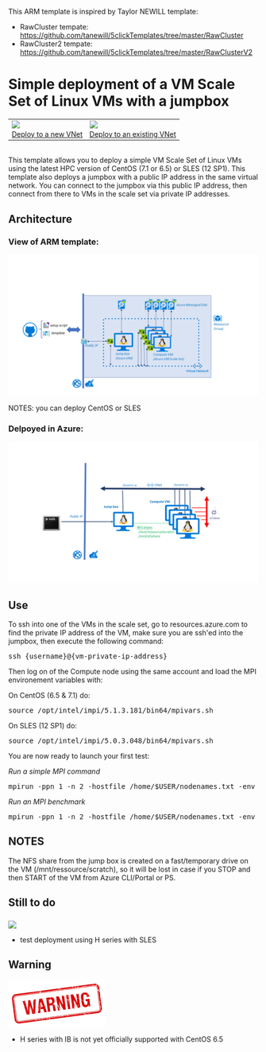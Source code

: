 This ARM template is inspired by Taylor NEWILL template:

   - RawCluster tempate: https://github.com/tanewill/5clickTemplates/tree/master/RawCluster  
   - RawCluster2 tempate: https://github.com/tanewill/5clickTemplates/tree/master/RawClusterV2 


# Simple deployment of a VM Scale Set of Linux VMs with a jumpbox

<table>
<tr>
<td>
<a href="https://portal.azure.com/#create/Microsoft.Template/uri/https%3A%2F%2Fraw.githubusercontent.com%2FthovarMS%2F5clickTemplates%2Fmaster%2FRawCluster%2Fazuredeploy.json" target="_blank">
    <img src="http://azuredeploy.net/deploybutton.png"/>
    <figcaption>Deploy to a new VNet</figcaption>
    </td>
  <td>
<a href="https://portal.azure.com/#create/Microsoft.Template/uri/https%3A%2F%2Fraw.githubusercontent.com%2FthovarMS%2F5clickTemplates%2Fmaster%2FRawCluster%2Fazuredeploy_existingvnet.json" target="_blank">
    <img src="http://azuredeploy.net/deploybutton.png"/>
    <figcaption>Deploy to an existing VNet</figcaption>
    </td>
    </tr>
    </table>
<br>
This template allows you to deploy a simple VM Scale Set of Linux VMs using the latest HPC version of CentOS (7.1 or 6.5) or SLES (12 SP1). 
This template also deploys a jumpbox with a public IP address in the same virtual network. You can connect to the jumpbox via this public IP address, then connect from there to VMs in the scale set via private IP addresses.

## Architecture


### View of ARM template:

![Alt text](https://github.com/thovarMS/5clickTemplates/blob/master/RawCluster/AzureARM-MD.PNG "ARM-MD")

NOTES: you can deploy CentOS or SLES

### Delpoyed in Azure: 

![Alt text](https://github.com/thovarMS/5clickTemplates/blob/master/RawCluster/Architecture.PNG "architecture")

## Use

To ssh into one of the VMs in the scale set, go to resources.azure.com to find the private IP address of the VM, make sure you are ssh'ed into the jumpbox, then execute the following command:

<pre class="prettyprint copy-to-clipboard " >ssh {username}@{vm-private-ip-address}</pre>

Then log on of the Compute node using the same account and load the MPI environement variables with:

On CentOS (6.5 & 7.1) do:
<pre class="prettyprint copy-to-clipboard " >source /opt/intel/impi/5.1.3.181/bin64/mpivars.sh</pre>

On SLES (12 SP1) do:
<pre class="prettyprint copy-to-clipboard " >source /opt/intel/impi/5.0.3.048/bin64/mpivars.sh</pre>

You are now ready to launch your first test:

<i>Run a simple MPI command</i>
<pre class="prettyprint copy-to-clipboard " >mpirun -ppn 1 -n 2 -hostfile /home/$USER/nodenames.txt -env I_MPI_FABRICS=shm:dapl -env I_MPI_DAPL_PROVIDER=ofa-v2-ib0 -env I_MPI_DYNAMIC_CONNECTION=0 hostname</pre>

<i>Run an MPI benchmark</i>
<pre class="prettyprint copy-to-clipboard " >mpirun -ppn 1 -n 2 -hostfile /home/$USER/nodenames.txt -env I_MPI_FABRICS=dapl     -env I_MPI_DAPL_PROVIDER=ofa-v2-ib0 -env I_MPI_DYNAMIC_CONNECTION=0 IMB-MPI1 pingpong</pre>

## NOTES

The NFS share from the jump box is created on a fast/temporary drive on the VM (/mnt/ressource/scratch), so it will be lost in case if you STOP and then START of the VM from Azure CLI/Portal or PS.

## Still to do

<img src="https://raw.githubusercontent.com/thovarMS/beegfs-shared-slurm-on-centos7.2/master/workInProgress.png" align="middle" />

- test deployment using H series with SLES

## Warning

<img src="https://raw.githubusercontent.com/thovarMS/Images/master/warning.png" align="middle" />

- H series with IB is not yet officially supported with CentOS 6.5
